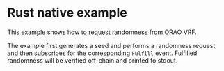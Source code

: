 # Rust native example

This example shows how to request randomness from ORAO VRF.

The example first generates a seed and performs a randomness request, and then subscribes for the
corresponding `Fulfill` event. Fulfilled randomness will be verified off-chain and printed to stdout.
